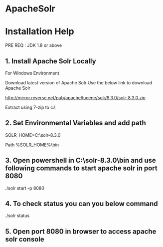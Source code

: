 # ApacheSolr

<h1>Installation Help</h1>

PRE REQ : JDK 1.8 or above


<h2> 1. Install Apache Solr Locally </h2>

For Windows Environment

Download latest version of Apache Solr
Use the below link to download Apache Solr 

http://mirror.reverse.net/pub/apache/lucene/solr/8.3.0/solr-8.3.0.zip

Extract using 7-zip to c:\

<h2>2. Set Environmental Variables and add path</h2>

SOLR_HOME=C:\solr-8.3.0

Path %SOLR_HOME%\bin

<h2> 3. Open powershell in C:\solr-8.3.0\bin and use following commands to start apache solr in port 8080 </h2>

./solr start -p 8080

<h2> 4. To check status you can you below command </h2>

./solr status

<h2>5. Open port 8080 in browser to access apache solr console</h2>







